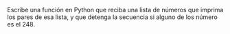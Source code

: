  Escribe una función en Python que reciba una lista de números que imprima los pares de esa lista, y que detenga la secuencia si alguno de los número es el 248.